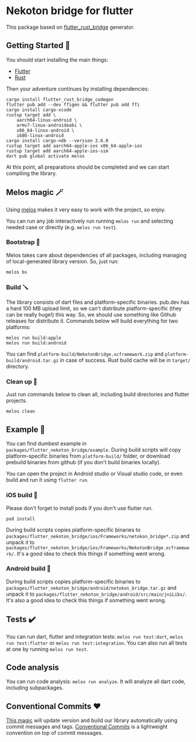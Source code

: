 # Nekoton bridge for flutter

This package based on [flutter_rust_bridge](https://cjycode.com/flutter_rust_bridge) generator.

## Getting Started 🚀

You should start installing the main things:
* [Flutter](https://docs.flutter.dev/get-started/install)
* [Rust](https://www.rust-lang.org/learn/get-started)

Then your adventure continues by installing dependencies:

```
cargo install flutter_rust_bridge_codegen
flutter pub add --dev ffigen && flutter pub add ffi
cargo install cargo-xcode
rustup target add \
    aarch64-linux-android \
    armv7-linux-androideabi \
    x86_64-linux-android \
    i686-linux-android
cargo install cargo-ndk --version 2.6.0
rustup target add aarch64-apple-ios x86_64-apple-ios
rustup target add aarch64-apple-ios-sim
dart pub global activate melos
```

At this point, all preparations should be completed and we can start compiling the library.

## Melos magic 	🪄

Using [melos](https://melos.invertase.dev/) makes it very easy to work with the project, so enjoy.

You can run any job interactively run running `melos run` and selecting needed case or directly (e.g. `melos run test`).

### Bootstrap 🏁

Melos takes care about dependencies of all packages, including managing of local-generated library version. So, just run:

```
melos bs
```

### Build 🪛

The library consists of dart files and platform-specific binaries. pub.dev has a hard 100 MB upload limit, so we can't distribute platform-specific (they can be really huge!) this way. So, we should use something like Github releases for distribute it. Commands below will build everything for two platforms:

```
melos run build:apple
melos run build:android
```

You can find `platform-build/NekotonBridge.xcframework.zip` and `platform-build/android.tar.gz` in case of success. Rust build cache will be in `target/` directory.

### Clean up 🧹

Just run commands below to clean all, including build directories and flutter projects.

```
melos clean
```

## Example 🤡

You can find dumbest example in `packages/flutter_nekoton_bridge/example`. During build scripts will copy platform-specific binaries from `platform-build/` folder, or download prebuild binaries from github (if you don't build binaries locally).

You can open the project in Android studio or Visual studio code, or even build and run it using `flutter run`.

### iOS build 

Please don't forget to install pods if you don't use flutter run.

```
pod install
```

During build scripts copies platform-specific binaries to `packages/flutter_nekoton_bridge/ios/Frameworks/netokon_bridge*.zip` and unpack it to `packages/flutter_nekoton_bridge/ios/Frameworks/NekotonBridge.xcframework/`. It's a good idea to check this things if something went wrong.

### Android build 🤖

During build scripts copies platform-specific binaries to `packages/flutter_nekoton_bridge/android/netokon_bridge.tar.gz` and unpack it to `packages/flutter_nekoton_bridge/android/src/main/jniLibs/`. It's also a good idea to check this things if something went wrong.

## Tests ✔️

You can run dart, flutter and integration tests: `melos run test:dart`, `melos run test:flutter` or `melos run test:integration`. You can also run all tests at one by running `melos run test`.

## Code analysis

You can run code analysis: `melos run analyze`. It will analyze all dart code, including subpackages.


## Conventional Commits ❤️

[This magic](https://melos.invertase.dev/guides/automated-releases#versioning) will update version and build our library automatically using commit messages and tags. [Conventional Commits](https://www.conventionalcommits.org/en/v1.0.0) is a lightweight convention on top of commit messages.


